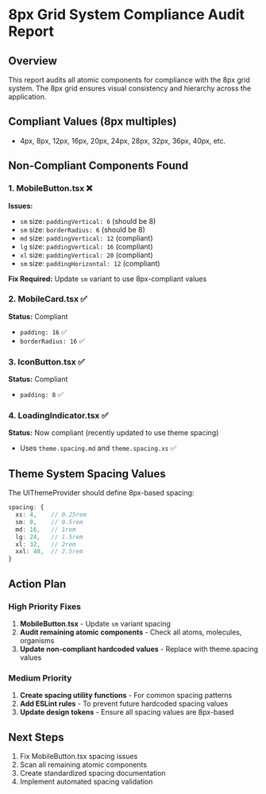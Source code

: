 # 8px Grid System Compliance Audit Report

## Overview
This report audits all atomic components for compliance with the 8px grid system. The 8px grid ensures visual consistency and hierarchy across the application.

## Compliant Values (8px multiples)
- 4px, 8px, 12px, 16px, 20px, 24px, 28px, 32px, 36px, 40px, etc.

## Non-Compliant Components Found

### 1. MobileButton.tsx ❌
**Issues:**
- `sm` size: `paddingVertical: 6` (should be 8)
- `sm` size: `borderRadius: 6` (should be 8) 
- `md` size: `paddingVertical: 12` (compliant)
- `lg` size: `paddingVertical: 16` (compliant)
- `xl` size: `paddingVertical: 20` (compliant)
- `sm` size: `paddingHorizontal: 12` (compliant)

**Fix Required:** Update `sm` variant to use 8px-compliant values

### 2. MobileCard.tsx ✅
**Status:** Compliant
- `padding: 16` ✅
- `borderRadius: 16` ✅

### 3. IconButton.tsx ✅  
**Status:** Compliant
- `padding: 8` ✅

### 4. LoadingIndicator.tsx ✅
**Status:** Now compliant (recently updated to use theme spacing)
- Uses `theme.spacing.md` and `theme.spacing.xs` ✅

## Theme System Spacing Values
The UIThemeProvider should define 8px-based spacing:
```typescript
spacing: {
  xs: 4,    // 0.25rem
  sm: 8,    // 0.5rem  
  md: 16,   // 1rem
  lg: 24,   // 1.5rem
  xl: 32,   // 2rem
  xxl: 40,  // 2.5rem
}
```

## Action Plan

### High Priority Fixes
1. **MobileButton.tsx** - Update `sm` variant spacing
2. **Audit remaining atomic components** - Check all atoms, molecules, organisms
3. **Update non-compliant hardcoded values** - Replace with theme.spacing values

### Medium Priority
1. **Create spacing utility functions** - For common spacing patterns
2. **Add ESLint rules** - To prevent future hardcoded spacing values
3. **Update design tokens** - Ensure all spacing values are 8px-based

## Next Steps
1. Fix MobileButton.tsx spacing issues
2. Scan all remaining atomic components
3. Create standardized spacing documentation
4. Implement automated spacing validation